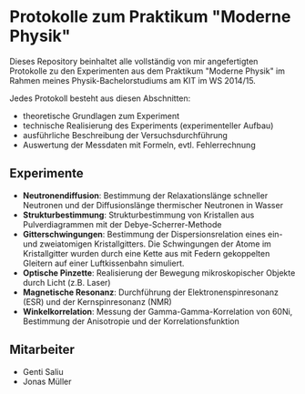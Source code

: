 # Protokolle zum Praktikum "Moderne Physik"
Dieses Repository beinhaltet alle vollständig von mir angefertigten Protokolle zu den Experimenten aus dem Praktikum "Moderne Physik" im Rahmen meines Physik-Bachelorstudiums am KIT im WS 2014/15.

Jedes Protokoll besteht aus diesen Abschnitten:
- theoretische Grundlagen zum Experiment
- technische Realisierung des Experiments (experimenteller Aufbau)
- ausführliche Beschreibung der Versuchsdurchführung
- Auswertung der Messdaten mit Formeln, evtl. Fehlerrechnung

## Experimente
- **Neutronendiffusion**: Bestimmung der Relaxationslänge schneller Neutronen und der Diffusionslänge thermischer Neutronen in Wasser
- **Strukturbestimmung**: Strukturbestimmung von Kristallen aus Pulverdiagrammen mit der Debye-Scherrer-Methode
- **Gitterschwingungen**: Bestimmung der Dispersionsrelation eines ein- und zweiatomigen Kristallgitters. Die Schwingungen der Atome im Kristallgitter wurden durch eine Kette aus mit Federn gekoppelten Gleitern auf einer Luftkissenbahn simuliert.
- **Optische Pinzette**: Realisierung der Bewegung mikroskopischer Objekte durch Licht (z.B. Laser)
- **Magnetische Resonanz**: Durchführung der Elektronenspinresonanz (ESR) und der Kernspinresonanz (NMR)
- **Winkelkorrelation**: Messung der Gamma-Gamma-Korrelation von 60Ni, Bestimmung der Anisotropie und der Korrelationsfunktion

## Mitarbeiter
- Genti Saliu
- Jonas Müller
